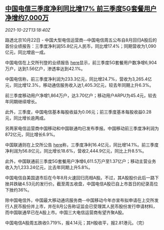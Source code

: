 <!--1634909462000-->
[中国电信三季度净利同比增17% 前三季度5G套餐用户净增约7,000万](https://cn.reuters.com/article/china-telecom-q3-profit-5g-1022-idCNKBS2HC1FD)
------

<div><i>2021-10-22T13:18:40Z</i></div><p>路透北京10月22日 - 中国大型电信运营商--中国电信周五公布自8月回归A股后的首份业绩报告：三季度净利润55.8亿元人民币，同比增17.4%；同期营收为1,090亿元，同比增逾一成。 </p><p>中国电信在上交所刊登的业绩报告 <a href="http://static.sse.com.cn/disclosure/listedinfo/announcement/c/new/2021-10-23/601728_20211023_7_Jeu2BGjs.pdf">here</a>显示，前三季度5G套餐用户数净增6,904万户，达到1.56亿户，渗透率达到42.1%。</p><p>中国电信称，前三季度净利润为233.3亿元，同比增24.7%，营收为3,265.4亿元，同比增12.3%，移动通信服务收入达1,405.3亿元，较去年同期上升6.3%。</p><p>前三季度移动用户净增1,864万户，达3.70亿户；移动用户ARPU为45.4元，较去年同期继续增长。</p><p>此外，三季度，中国电信基本每股收益为0.06元；前三季度基本每股收益0.28元，同比增长逾两成。</p><p>另两家电信运营商中国移动和中国联通均已发布季报。中国移动前三季度净利润为872亿元，同比增长6.9%。</p><p>中国联通则在上交所公告 <a href="http://static.sse.com.cn/disclosure/listedinfo/announcement/c/new/2021-10-22/600050_20211022_1_GhMP4VOo.pdf">here</a>称，三季度净利16.4亿元，同比增14.1%。前三季度净利润为56.8亿元，同比增长18.6%，营收2,444.9亿元，同比上升8.5%。</p><p>此外，中国联通前三季度5G套餐用户净增6,611.5万户至1.37亿户；移动主营业务收入为1,233.24亿元，比去年同期上升5.8%。</p><p>中国电信自美国退市后在今年8月火速回归亮相A股。不过，其A股股价此后一路下挫并跌破4.53元的发行价。截至周五收盘，中国电信A股已自上市首日的纪录高位下挫约36%。</p><p>除中国电信外，中国最大移动通讯服务商--中国移动今年亦宣布拟申请在上交所发行人民币股份并上市，并在8月公告称证监会已受理其人民币股份发行申请材料，而中国联通早已在A股上市。中国三大电信运营商有望齐聚A股。</p><p>中国电信A股周五跌收0.719%，报4.14元；其H股收平，报2.81港元。（完）</p>

